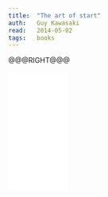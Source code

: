 ```yaml
---
title:	"The art of start"
auth:	Guy Kawasaki
read:	2014-05-02
tags:	books
---
```






@@@RIGHT@@@
<iframe style="width:120px;height:240px;" marginwidth="0" marginheight="0" scrolling="no" frameborder="0" src="//ws-na.amazon-adsystem.com/widgets/q?ServiceVersion=20070822&OneJS=1&Operation=GetAdHtml&MarketPlace=US&source=ss&ref=ss_til&ad_type=product_link&tracking_id=wojcadamkoszh-20&marketplace=amazon&region=US&placement=B00MNNAOX0&asins=B00MNNAOX0&linkId=ZCIHUF27QUXYSBAS&show_border=false&link_opens_in_new_window=true&price_color=333333&title_color=C00000&bg_color=FFFFFF"> </iframe>
